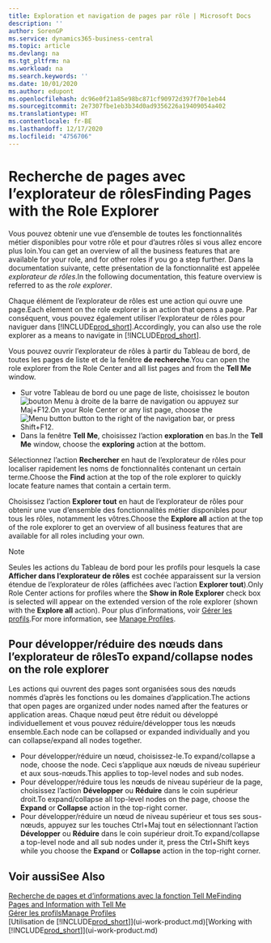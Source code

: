 ```yaml
---
title: Exploration et navigation de pages par rôle | Microsoft Docs
description: ''
author: SorenGP
ms.service: dynamics365-business-central
ms.topic: article
ms.devlang: na
ms.tgt_pltfrm: na
ms.workload: na
ms.search.keywords: ''
ms.date: 10/01/2020
ms.author: edupont
ms.openlocfilehash: dc96e0f21a85e98bc871cf90972d397f70e1eb44
ms.sourcegitcommit: 2e7307fbe1eb3b34d0ad9356226a19409054a402
ms.translationtype: HT
ms.contentlocale: fr-BE
ms.lasthandoff: 12/17/2020
ms.locfileid: "4756706"
---
```

# <a name="finding-pages-with-the-role-explorer"></a><span data-ttu-id="71813-102">Recherche de pages avec l’explorateur de rôles</span><span class="sxs-lookup"><span data-stu-id="71813-102">Finding Pages with the Role Explorer</span></span>
<span data-ttu-id="71813-103">Vous pouvez obtenir une vue d’ensemble de toutes les fonctionnalités métier disponibles pour votre rôle et pour d’autres rôles si vous allez encore plus loin.</span><span class="sxs-lookup"><span data-stu-id="71813-103">You can get an overview of all the business features that are available for your role, and for other roles if you go a step further.</span></span> <span data-ttu-id="71813-104">Dans la documentation suivante, cette présentation de la fonctionnalité est appelée *explorateur de rôles*.</span><span class="sxs-lookup"><span data-stu-id="71813-104">In the following documentation, this feature overview is referred to as the *role explorer*.</span></span>

<span data-ttu-id="71813-105">Chaque élément de l’explorateur de rôles est une action qui ouvre une page.</span><span class="sxs-lookup"><span data-stu-id="71813-105">Each element on the role explorer is an action that opens a page.</span></span> <span data-ttu-id="71813-106">Par conséquent, vous pouvez également utiliser l’explorateur de rôles pour naviguer dans [!INCLUDE[prod_short](includes/prod_short.md)].</span><span class="sxs-lookup"><span data-stu-id="71813-106">Accordingly, you can also use the role explorer as a means to navigate in [!INCLUDE[prod_short](includes/prod_short.md)].</span></span>

<span data-ttu-id="71813-107">Vous pouvez ouvrir l’explorateur de rôles à partir du Tableau de bord, de toutes les pages de liste et de la fenêtre **de recherche**.</span><span class="sxs-lookup"><span data-stu-id="71813-107">You can open the role explorer from the Role Center and all list pages and from the **Tell Me** window.</span></span>

- <span data-ttu-id="71813-108">Sur votre Tableau de bord ou une page de liste, choisissez le bouton ![bouton Menu](media/ui_menu_button.png "Bouton Menu") à droite de la barre de navigation ou appuyez sur Maj+F12.</span><span class="sxs-lookup"><span data-stu-id="71813-108">On your Role Center or any list page, choose the ![Menu button](media/ui_menu_button.png "Menu button") button to the right of the navigation bar, or press Shift+F12.</span></span>
- <span data-ttu-id="71813-109">Dans la fenêtre **Tell Me**, choisissez l’action **exploration** en bas.</span><span class="sxs-lookup"><span data-stu-id="71813-109">In the **Tell Me** window, choose the **exploring** action at the bottom.</span></span>

<span data-ttu-id="71813-110">Sélectionnez l’action **Rechercher** en haut de l’explorateur de rôles pour localiser rapidement les noms de fonctionnalités contenant un certain terme.</span><span class="sxs-lookup"><span data-stu-id="71813-110">Choose the **Find** action at the top of the role explorer to quickly locate feature names that contain a certain term.</span></span>

<span data-ttu-id="71813-111">Choisissez l’action **Explorer tout** en haut de l’explorateur de rôles pour obtenir une vue d’ensemble des fonctionnalités métier disponibles pour tous les rôles, notamment les vôtres.</span><span class="sxs-lookup"><span data-stu-id="71813-111">Choose the **Explore all** action at the top of the role explorer to get an overview of all business features that are available for all roles including your own.</span></span>

> [!NOTE]
> <span data-ttu-id="71813-112">Seules les actions du Tableau de bord pour les profils pour lesquels la case **Afficher dans l’explorateur de rôles** est cochée apparaissent sur la version étendue de l’explorateur de rôles (affichées avec l’action **Explorer tout**).</span><span class="sxs-lookup"><span data-stu-id="71813-112">Only Role Center actions for profiles where the **Show in Role Explorer** check box is selected will appear on the extended version of the role explorer (shown with the **Explore all** action).</span></span> <span data-ttu-id="71813-113">Pour plus d’informations, voir [Gérer les profils](admin-users-profiles-roles.md).</span><span class="sxs-lookup"><span data-stu-id="71813-113">For more information, see [Manage Profiles](admin-users-profiles-roles.md).</span></span>

## <a name="to-expandcollapse-nodes-on-the-role-explorer"></a><span data-ttu-id="71813-114">Pour développer/réduire des nœuds dans l’explorateur de rôles</span><span class="sxs-lookup"><span data-stu-id="71813-114">To expand/collapse nodes on the role explorer</span></span>
<span data-ttu-id="71813-115">Les actions qui ouvrent des pages sont organisées sous des nœuds nommés d’après les fonctions ou les domaines d’application.</span><span class="sxs-lookup"><span data-stu-id="71813-115">The actions that open pages are organized under nodes named after the features or application areas.</span></span> <span data-ttu-id="71813-116">Chaque nœud peut être réduit ou développé individuellement et vous pouvez réduire/développer tous les nœuds ensemble.</span><span class="sxs-lookup"><span data-stu-id="71813-116">Each node can be collapsed or expanded individually and you can collapse/expand all nodes together.</span></span>

- <span data-ttu-id="71813-117">Pour développer/réduire un nœud, choisissez-le.</span><span class="sxs-lookup"><span data-stu-id="71813-117">To expand/collapse a node, choose the node.</span></span> <span data-ttu-id="71813-118">Ceci s’applique aux nœuds de niveau supérieur et aux sous-nœuds.</span><span class="sxs-lookup"><span data-stu-id="71813-118">This applies to top-level nodes and sub nodes.</span></span>
- <span data-ttu-id="71813-119">Pour développer/réduire tous les nœuds de niveau supérieur de la page, choisissez l’action **Développer** ou **Réduire** dans le coin supérieur droit.</span><span class="sxs-lookup"><span data-stu-id="71813-119">To expand/collapse all top-level nodes on the page, choose the **Expand** or **Collapse** action in the top-right corner.</span></span>
- <span data-ttu-id="71813-120">Pour développer/réduire un nœud de niveau supérieur et tous ses sous-nœuds, appuyez sur les touches Ctrl+Maj tout en sélectionnant l’action **Développer** ou **Réduire** dans le coin supérieur droit.</span><span class="sxs-lookup"><span data-stu-id="71813-120">To expand/collapse a top-level node and all sub nodes under it, press the Ctrl+Shift keys while you choose the **Expand** or **Collapse** action in the top-right corner.</span></span>

## <a name="see-also"></a><span data-ttu-id="71813-121">Voir aussi</span><span class="sxs-lookup"><span data-stu-id="71813-121">See Also</span></span>
[<span data-ttu-id="71813-122">Recherche de pages et d’informations avec la fonction Tell Me</span><span class="sxs-lookup"><span data-stu-id="71813-122">Finding Pages and Information with Tell Me</span></span>](ui-search.md)  
[<span data-ttu-id="71813-123">Gérer les profils</span><span class="sxs-lookup"><span data-stu-id="71813-123">Manage Profiles</span></span>](admin-users-profiles-roles.md)  
<span data-ttu-id="71813-124">[Utilisation de [!INCLUDE[prod_short](includes/prod_short.md)]](ui-work-product.md)</span><span class="sxs-lookup"><span data-stu-id="71813-124">[Working with [!INCLUDE[prod_short](includes/prod_short.md)]](ui-work-product.md)</span></span>
